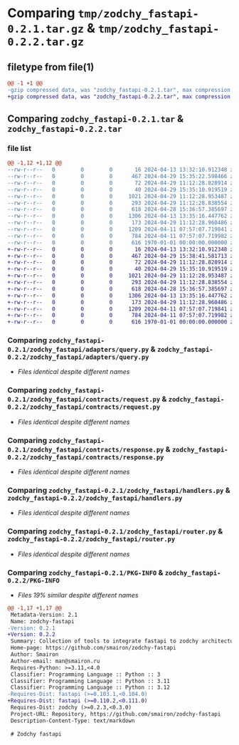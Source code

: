 # Comparing `tmp/zodchy_fastapi-0.2.1.tar.gz` & `tmp/zodchy_fastapi-0.2.2.tar.gz`

## filetype from file(1)

```diff
@@ -1 +1 @@
-gzip compressed data, was "zodchy_fastapi-0.2.1.tar", max compression
+gzip compressed data, was "zodchy_fastapi-0.2.2.tar", max compression
```

## Comparing `zodchy_fastapi-0.2.1.tar` & `zodchy_fastapi-0.2.2.tar`

### file list

```diff
@@ -1,12 +1,12 @@
--rw-r--r--   0        0        0       16 2024-04-13 13:32:10.912348 zodchy_fastapi-0.2.1/README.md
--rw-r--r--   0        0        0      467 2024-04-29 15:35:22.598466 zodchy_fastapi-0.2.1/pyproject.toml
--rw-r--r--   0        0        0       72 2024-04-29 11:12:28.828914 zodchy_fastapi-0.2.1/zodchy_fastapi/__init__.py
--rw-r--r--   0        0        0       40 2024-04-29 15:35:10.919519 zodchy_fastapi-0.2.1/zodchy_fastapi/adapters/__init__.py
--rw-r--r--   0        0        0     1021 2024-04-29 11:12:28.953487 zodchy_fastapi-0.2.1/zodchy_fastapi/adapters/query.py
--rw-r--r--   0        0        0      293 2024-04-29 11:12:28.838554 zodchy_fastapi-0.2.1/zodchy_fastapi/contracts/__init__.py
--rw-r--r--   0        0        0      618 2024-04-28 15:36:57.385697 zodchy_fastapi-0.2.1/zodchy_fastapi/contracts/request.py
--rw-r--r--   0        0        0     1306 2024-04-13 13:35:16.447762 zodchy_fastapi-0.2.1/zodchy_fastapi/contracts/response.py
--rw-r--r--   0        0        0      173 2024-04-29 11:12:28.960486 zodchy_fastapi-0.2.1/zodchy_fastapi/contracts/tools.py
--rw-r--r--   0        0        0     1209 2024-04-11 07:57:07.719841 zodchy_fastapi-0.2.1/zodchy_fastapi/handlers.py
--rw-r--r--   0        0        0      784 2024-04-11 07:57:07.719982 zodchy_fastapi-0.2.1/zodchy_fastapi/router.py
--rw-r--r--   0        0        0      616 1970-01-01 00:00:00.000000 zodchy_fastapi-0.2.1/PKG-INFO
+-rw-r--r--   0        0        0       16 2024-04-13 13:32:10.912348 zodchy_fastapi-0.2.2/README.md
+-rw-r--r--   0        0        0      467 2024-04-29 15:38:41.581713 zodchy_fastapi-0.2.2/pyproject.toml
+-rw-r--r--   0        0        0       72 2024-04-29 11:12:28.828914 zodchy_fastapi-0.2.2/zodchy_fastapi/__init__.py
+-rw-r--r--   0        0        0       40 2024-04-29 15:35:10.919519 zodchy_fastapi-0.2.2/zodchy_fastapi/adapters/__init__.py
+-rw-r--r--   0        0        0     1021 2024-04-29 11:12:28.953487 zodchy_fastapi-0.2.2/zodchy_fastapi/adapters/query.py
+-rw-r--r--   0        0        0      293 2024-04-29 11:12:28.838554 zodchy_fastapi-0.2.2/zodchy_fastapi/contracts/__init__.py
+-rw-r--r--   0        0        0      618 2024-04-28 15:36:57.385697 zodchy_fastapi-0.2.2/zodchy_fastapi/contracts/request.py
+-rw-r--r--   0        0        0     1306 2024-04-13 13:35:16.447762 zodchy_fastapi-0.2.2/zodchy_fastapi/contracts/response.py
+-rw-r--r--   0        0        0      173 2024-04-29 11:12:28.960486 zodchy_fastapi-0.2.2/zodchy_fastapi/contracts/tools.py
+-rw-r--r--   0        0        0     1209 2024-04-11 07:57:07.719841 zodchy_fastapi-0.2.2/zodchy_fastapi/handlers.py
+-rw-r--r--   0        0        0      784 2024-04-11 07:57:07.719982 zodchy_fastapi-0.2.2/zodchy_fastapi/router.py
+-rw-r--r--   0        0        0      616 1970-01-01 00:00:00.000000 zodchy_fastapi-0.2.2/PKG-INFO
```

### Comparing `zodchy_fastapi-0.2.1/zodchy_fastapi/adapters/query.py` & `zodchy_fastapi-0.2.2/zodchy_fastapi/adapters/query.py`

 * *Files identical despite different names*

### Comparing `zodchy_fastapi-0.2.1/zodchy_fastapi/contracts/request.py` & `zodchy_fastapi-0.2.2/zodchy_fastapi/contracts/request.py`

 * *Files identical despite different names*

### Comparing `zodchy_fastapi-0.2.1/zodchy_fastapi/contracts/response.py` & `zodchy_fastapi-0.2.2/zodchy_fastapi/contracts/response.py`

 * *Files identical despite different names*

### Comparing `zodchy_fastapi-0.2.1/zodchy_fastapi/handlers.py` & `zodchy_fastapi-0.2.2/zodchy_fastapi/handlers.py`

 * *Files identical despite different names*

### Comparing `zodchy_fastapi-0.2.1/zodchy_fastapi/router.py` & `zodchy_fastapi-0.2.2/zodchy_fastapi/router.py`

 * *Files identical despite different names*

### Comparing `zodchy_fastapi-0.2.1/PKG-INFO` & `zodchy_fastapi-0.2.2/PKG-INFO`

 * *Files 19% similar despite different names*

```diff
@@ -1,17 +1,17 @@
 Metadata-Version: 2.1
 Name: zodchy-fastapi
-Version: 0.2.1
+Version: 0.2.2
 Summary: Collection of tools to integrate fastapi to zodchy architecture
 Home-page: https://github.com/smairon/zodchy-fastapi
 Author: Smairon
 Author-email: man@smairon.ru
 Requires-Python: >=3.11,<4.0
 Classifier: Programming Language :: Python :: 3
 Classifier: Programming Language :: Python :: 3.11
 Classifier: Programming Language :: Python :: 3.12
-Requires-Dist: fastapi (>=0.103.1,<0.104.0)
+Requires-Dist: fastapi (>=0.110.2,<0.111.0)
 Requires-Dist: zodchy (>=0.2.3,<0.3.0)
 Project-URL: Repository, https://github.com/smairon/zodchy-fastapi
 Description-Content-Type: text/markdown
 
 # Zodchy fastapi
```

